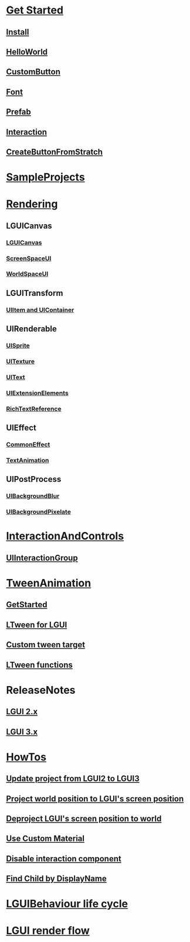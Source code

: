 # [Get Started](GetStarted/index.md)

## [Install](GetStarted/Install/index.md)

## [HelloWorld](GetStarted/HelloWorld/index.md)

## [CustomButton](GetStarted/CustomButton/index.md)

## [Font](GetStarted/Font/index.md)

## [Prefab](GetStarted/Prefab/index.md)

## [Interaction](GetStarted/Interaction/index.md)

## [CreateButtonFromStratch](GetStarted/CreateButton/index.md)

# [SampleProjects](SampleProjects/index.md)

# [Rendering](Rendering/index.md)

## LGUICanvas

### [LGUICanvas](Rendering/LGUICanvas/index.md)

### [ScreenSpaceUI](Rendering/ScreenSpaceUI/index.md)

### [WorldSpaceUI](Rendering/WorldSpaceUI/index.md)

## LGUITransform

### [UIItem and UIContainer](Rendering/UIItem/index.md)

## UIRenderable

### [UISprite](Rendering/UISprite/index.md)

### [UITexture](Rendering/UITexture/index.md)

### [UIText](Rendering/UIText/index.md)

### [UIExtensionElements](Rendering/UIExtensionElements/index.md)

### [RichTextReference](Rendering/RichTextReference/index.md)

## UIEffect

### [CommonEffect](Rendering/CommonEffect/index.md)

### [TextAnimation](Rendering/TextAnimation/index.md)

## UIPostProcess

### [UIBackgroundBlur](Rendering/UIBackgroundBlur/index.md)

### [UIBackgroundPixelate](Rendering/UIBackgroundPixelate/index.md)

<!-- # [Layout](Layout/index.md) -->

# [InteractionAndControls](InteractionAndControls/index.md)

## [UIInteractionGroup](InteractionAndControls/UIInteractionGroup/index.md)

# [TweenAnimation](LTween/index.md)

## [GetStarted](LTween/GetStarted/index.md)

## [LTween for LGUI](LTween/LGUI/index.md)

## [Custom tween target](LTween/Custom/index.md)

## [LTween functions](LTween/Functions/index.md)

# ReleaseNotes

## [LGUI 2.x](ReleaseNotes/v2/index.md)

## [LGUI 3.x](ReleaseNotes/v3/index.md)

# [HowTos](HowTos/index.md)

## [Update project from LGUI2 to LGUI3](HowTos/UpdateTo3/index.md)

## [Project world position to LGUI's screen position](HowTos/ProjectWorldToScreen/index.md)

## [Deproject LGUI's screen position to world](HowTos/DeprojectScreenToWorld/index.md)

## [Use Custom Material](HowTos/CustomMaterial/index.md)

## [Disable interaction component](HowTos/DisableInteractionComponent/index.md)

## [Find Child by DisplayName](HowTos/FindChildByDisplayName/index.md)

# [LGUIBehaviour life cycle](LGUIBehaviour/index.md)

# [LGUI render flow](LGUIRenderFlow/index.md)
